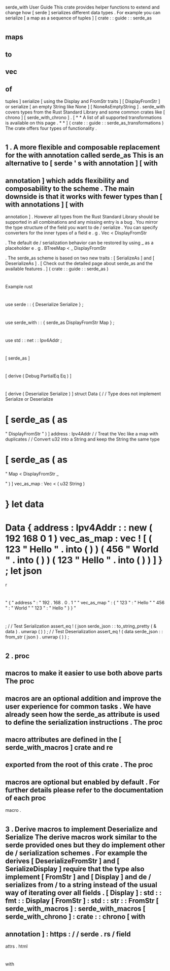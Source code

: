 #
serde_with
User
Guide
This
crate
provides
helper
functions
to
extend
and
change
how
[
serde
]
serializes
different
data
types
.
For
example
you
can
serialize
[
a
map
as
a
sequence
of
tuples
]
[
crate
:
:
guide
:
:
serde_as
#
maps
-
to
-
vec
-
of
-
tuples
]
serialize
[
using
the
Display
and
FromStr
traits
]
[
DisplayFromStr
]
or
serialize
[
an
empty
String
like
None
]
[
NoneAsEmptyString
]
.
serde_with
covers
types
from
the
Rust
Standard
Library
and
some
common
crates
like
[
chrono
]
[
serde_with_chrono
]
.
[
*
*
A
list
of
all
supported
transformations
is
available
on
this
page
.
*
*
]
(
crate
:
:
guide
:
:
serde_as_transformations
)
The
crate
offers
four
types
of
functionality
.
#
#
1
.
A
more
flexible
and
composable
replacement
for
the
with
annotation
called
serde_as
This
is
an
alternative
to
[
serde
'
s
with
annotation
]
[
with
-
annotation
]
which
adds
flexibility
and
composability
to
the
scheme
.
The
main
downside
is
that
it
works
with
fewer
types
than
[
with
annotations
]
[
with
-
annotation
]
.
However
all
types
from
the
Rust
Standard
Library
should
be
supported
in
all
combinations
and
any
missing
entry
is
a
bug
.
You
mirror
the
type
structure
of
the
field
you
want
to
de
/
serialize
.
You
can
specify
converters
for
the
inner
types
of
a
field
e
.
g
.
Vec
<
DisplayFromStr
>
.
The
default
de
/
serialization
behavior
can
be
restored
by
using
_
as
a
placeholder
e
.
g
.
BTreeMap
<
_
DisplayFromStr
>
.
The
serde_as
scheme
is
based
on
two
new
traits
:
[
SerializeAs
]
and
[
DeserializeAs
]
.
[
Check
out
the
detailed
page
about
serde_as
and
the
available
features
.
]
(
crate
:
:
guide
:
:
serde_as
)
#
#
#
Example
rust
#
use
serde
:
:
{
Deserialize
Serialize
}
;
#
use
serde_with
:
:
{
serde_as
DisplayFromStr
Map
}
;
#
use
std
:
:
net
:
:
Ipv4Addr
;
#
#
[
serde_as
]
#
#
[
derive
(
Debug
PartialEq
Eq
)
]
#
[
derive
(
Deserialize
Serialize
)
]
struct
Data
{
/
/
Type
does
not
implement
Serialize
or
Deserialize
#
[
serde_as
(
as
=
"
DisplayFromStr
"
)
]
address
:
Ipv4Addr
/
/
Treat
the
Vec
like
a
map
with
duplicates
/
/
Convert
u32
into
a
String
and
keep
the
String
the
same
type
#
[
serde_as
(
as
=
"
Map
<
DisplayFromStr
_
>
"
)
]
vec_as_map
:
Vec
<
(
u32
String
)
>
}
let
data
=
Data
{
address
:
Ipv4Addr
:
:
new
(
192
168
0
1
)
vec_as_map
:
vec
!
[
(
123
"
Hello
"
.
into
(
)
)
(
456
"
World
"
.
into
(
)
)
(
123
"
Hello
"
.
into
(
)
)
]
}
;
let
json
=
r
#
"
{
"
address
"
:
"
192
.
168
.
0
.
1
"
"
vec_as_map
"
:
{
"
123
"
:
"
Hello
"
"
456
"
:
"
World
"
"
123
"
:
"
Hello
"
}
}
"
#
;
/
/
Test
Serialization
assert_eq
!
(
json
serde_json
:
:
to_string_pretty
(
&
data
)
.
unwrap
(
)
)
;
/
/
Test
Deserialization
assert_eq
!
(
data
serde_json
:
:
from_str
(
json
)
.
unwrap
(
)
)
;
#
#
2
.
proc
-
macros
to
make
it
easier
to
use
both
above
parts
The
proc
-
macros
are
an
optional
addition
and
improve
the
user
experience
for
common
tasks
.
We
have
already
seen
how
the
serde_as
attribute
is
used
to
define
the
serialization
instructions
.
The
proc
-
macro
attributes
are
defined
in
the
[
serde_with_macros
]
crate
and
re
-
exported
from
the
root
of
this
crate
.
The
proc
-
macros
are
optional
but
enabled
by
default
.
For
further
details
please
refer
to
the
documentation
of
each
proc
-
macro
.
#
#
3
.
Derive
macros
to
implement
Deserialize
and
Serialize
The
derive
macros
work
similar
to
the
serde
provided
ones
but
they
do
implement
other
de
/
serialization
schemes
.
For
example
the
derives
[
DeserializeFromStr
]
and
[
SerializeDisplay
]
require
that
the
type
also
implement
[
FromStr
]
and
[
Display
]
and
de
/
serializes
from
/
to
a
string
instead
of
the
usual
way
of
iterating
over
all
fields
.
[
Display
]
:
std
:
:
fmt
:
:
Display
[
FromStr
]
:
std
:
:
str
:
:
FromStr
[
serde_with_macros
]
:
serde_with_macros
[
serde_with_chrono
]
:
crate
:
:
chrono
[
with
-
annotation
]
:
https
:
/
/
serde
.
rs
/
field
-
attrs
.
html
#
with
